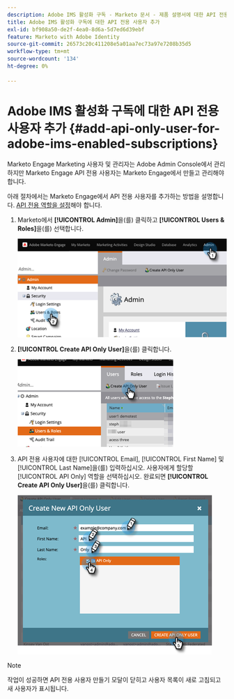 ```yaml
---
description: Adobe IMS 활성화 구독 - Marketo 문서 - 제품 설명서에 대한 API 전용 사용자 추가
title: Adobe IMS 활성화 구독에 대한 API 전용 사용자 추가
exl-id: bf908a50-de2f-4ea0-8d6a-5d7ed6d39ebf
feature: Marketo with Adobe Identity
source-git-commit: 26573c20c411208e5a01aa7ec73a97e7208b35d5
workflow-type: tm+mt
source-wordcount: '134'
ht-degree: 0%

---
```


# Adobe IMS 활성화 구독에 대한 API 전용 사용자 추가 {#add-api-only-user-for-adobe-ims-enabled-subscriptions}

Marketo Engage Marketing 사용자 및 관리자는 Adobe Admin Console에서 관리하지만 Marketo Engage API 전용 사용자는 Marketo Engage에서 만들고 관리해야 합니다.

아래 절차에서는 Marketo Engage에서 API 전용 사용자를 추가하는 방법을 설명합니다. [API 전용 역할을 설정](/help/marketo/product-docs/administration/users-and-roles/create-an-api-only-user-role.md)해야 합니다.

1. Marketo에서 **[!UICONTROL Admin]**&#x200B;을(를) 클릭하고 **[!UICONTROL Users & Roles]**&#x200B;을(를) 선택합니다.

   ![](assets/add-api-only-user-for-adobe-ims-1.png)

1. **[!UICONTROL Create API Only User]**&#x200B;을(를) 클릭합니다.

   ![](assets/add-api-only-user-for-adobe-ims-2.png)

1. API 전용 사용자에 대한 [!UICONTROL Email], [!UICONTROL First Name] 및 [!UICONTROL Last Name]을(를) 입력하십시오. 사용자에게 할당할 [!UICONTROL API Only] 역할을 선택하십시오. 완료되면 **[!UICONTROL Create API Only User]**&#x200B;을(를) 클릭합니다.

   ![](assets/add-api-only-user-for-adobe-ims-3.png)

>[!NOTE]
>
>작업이 성공하면 API 전용 사용자 만들기 모달이 닫히고 사용자 목록이 새로 고침되고 새 사용자가 표시됩니다.
